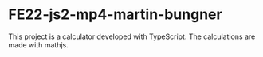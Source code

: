 # FE22-js2-mp4-martin-bungner

This project is a calculator developed with TypeScript. The calculations are made with mathjs.
